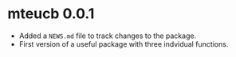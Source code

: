 # mteucb 0.0.1

* Added a `NEWS.md` file to track changes to the package.
* First version of a useful package with three indvidual functions.

